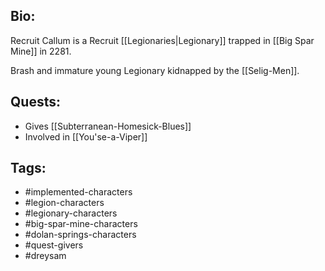 ## Bio:

Recruit Callum is a Recruit [[Legionaries|Legionary]] trapped in [[Big Spar Mine]] in 2281.

Brash and immature young Legionary kidnapped by the [[Selig-Men]].

## Quests:

- Gives [[Subterranean-Homesick-Blues]]
- Involved in [[You'se-a-Viper]]

## Tags:

- #implemented-characters
- #legion-characters
- #legionary-characters
- #big-spar-mine-characters
- #dolan-springs-characters
- #quest-givers
- #dreysam